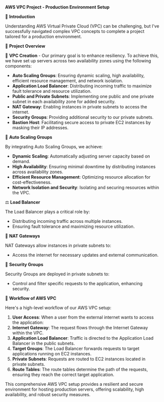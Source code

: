 **AWS VPC Project - Production Environment Setup**

🚀 **Introduction**

Understanding AWS Virtual Private Cloud (VPC) can be challenging, but I've successfully navigated complex VPC concepts to complete a project tailored for a production environment.

🎯 **Project Overview**

🔗 **VPC Creation** - Our primary goal is to enhance resiliency. To achieve this, we have set up servers across two availability zones using the following components:

- **Auto Scaling Groups**: Ensuring dynamic scaling, high availability, efficient resource management, and network isolation.
- **Application Load Balancer**: Distributing incoming traffic to maximize fault tolerance and resource utilization.
- **Public and Private Subnets**: Implementing one public and one private subnet in each availability zone for added security.
- **NAT Gateway**: Enabling instances in private subnets to access the internet.
- **Security Groups**: Providing additional security to our private subnets.
- **Bastion Host**: Facilitating secure access to private EC2 instances by masking their IP addresses.

🔁 **Auto Scaling Groups**

By integrating Auto Scaling Groups, we achieve:

- **Dynamic Scaling**: Automatically adjusting server capacity based on demand.
- **High Availability**: Ensuring minimal downtime by distributing instances across availability zones.
- **Efficient Resource Management**: Optimizing resource allocation for cost-effectiveness.
- **Network Isolation and Security**: Isolating and securing resources within the VPC.

⚖️ **Load Balancer**

The Load Balancer plays a critical role by:

- Distributing incoming traffic across multiple instances.
- Ensuring fault tolerance and maximizing resource utilization.

📡 **NAT Gateways**

NAT Gateways allow instances in private subnets to:

- Access the internet for necessary updates and external communication.

🔑 **Security Groups**

Security Groups are deployed in private subnets to:

- Control and filter specific requests to the application, enhancing security.

🔗 **Workflow of AWS VPC**

Here's a high-level workflow of our AWS VPC setup:

1. **User Access**: When a user from the external internet wants to access the application:
2. **Internet Gateway**: The request flows through the Internet Gateway within the VPC.
3. **Application Load Balancer**: Traffic is directed to the Application Load Balancer in the public subnets.
4. **Target Groups**: The Load Balancer forwards requests to target applications running on EC2 instances.
5. **Private Subnets**: Requests are routed to EC2 instances located in private subnets.
6. **Route Tables**: The route tables determine the path of the requests, ensuring they reach the correct target application.

This comprehensive AWS VPC setup provides a resilient and secure environment for hosting production servers, offering scalability, high availability, and robust security measures.
